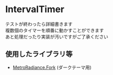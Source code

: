 # IntervalTimer  
テストが終わったら詳細書きます<br>
複数個のタイマーを順番に動かすことができます<br>
あと処理だったり実装が汚いですがご了承ください
    
## 使用したライブラリ等  
* [MetroRadiance.Fork](https://github.com/nishy2000/MetroRadiance.Fork) (ダークテーマ用)
